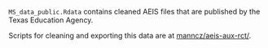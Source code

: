 `MS_data_public.Rdata` contains cleaned AEIS files that are published by the Texas Education Agency.

Scripts for cleaning and exporting this data are at [manncz/aeis-aux-rct/](https://github.com/manncz/aeis-aux-rct/). 
